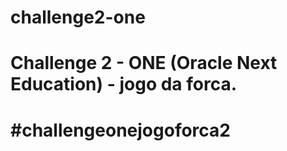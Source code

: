 # challenge2-one
# Challenge 2 - ONE (Oracle Next Education) - jogo da forca.
# #challengeonejogoforca2
